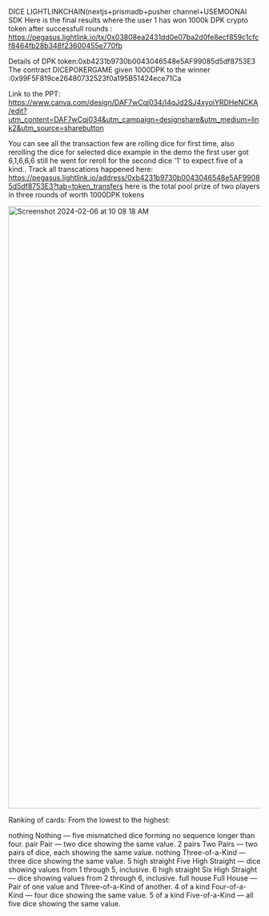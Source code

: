 DICE LIGHTLINKCHAIN(nextjs+prismadb+pusher channel+USEMOONAI SDK
Here is the final results where the user 1 has won 1000k DPK crypto token after successfull rounds :
https://pegasus.lightlink.io/tx/0x03808ea2431dd0e07ba2d0fe8ecf859c1cfcf8464fb28b348f23600455e770fb

Details of DPK token:0xb4231b9730b0043046548e5AF99085d5df8753E3
The contract DICEPOKERGAME given 1000DPK to the  winner :0x99F5F819ce26480732523f0a195B51424ece71Ca


Link to the PPT: https://www.canva.com/design/DAF7wCqj034/I4qJd2SJ4xyoiYRDHeNCKA/edit?utm_content=DAF7wCqj034&utm_campaign=designshare&utm_medium=link2&utm_source=sharebutton

You can see all the transaction few are rolling dice for first time, also rerolling the dice for selected dice example in the demo the first user got 6,1,6,6,6 still he went for reroll for the second dice '1' to expect five of a kind..
Track all transcations happened here:
https://pegasus.lightlink.io/address/0xb4231b9730b0043046548e5AF99085d5df8753E3?tab=token_transfers here is the total pool prize of two players in three rounds of worth 1000DPK tokens

<img width="1201" alt="Screenshot 2024-02-06 at 10 08 18 AM" src="https://github.com/Nith567/DiceLightLink/assets/91722732/27571314-0cc8-4464-9a61-2b628c21eb38">


Ranking of cards:
From the lowest to the highest:

nothing Nothing — five mismatched dice forming no sequence longer than four.
pair Pair — two dice showing the same value.
2 pairs Two Pairs — two pairs of dice, each showing the same value.
nothing Three-of-a-Kind — three dice showing the same value.
5 high straight Five High Straight — dice showing values from 1 through 5, inclusive.
6 high straight Six High Straight — dice showing values from 2 through 6, inclusive.
full house Full House — Pair of one value and Three-of-a-Kind of another.
4 of a kind Four-of-a-Kind — four dice showing the same value.
5 of a kind Five-of-a-Kind — all five dice showing the same value.
